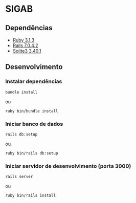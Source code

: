 # SIGAB

## Dependências

* [Ruby 3.1.3](https://ruby-lang.org)
* [Rails 7.0.4.2](https://rubyonrails.org)
* [Sqlite3 3.40.1](https://sqlite.org)

## Desenvolvimento

### Instalar dependências
```
bundle install
```

ou

```
ruby bin/bundle install
```

### Iniciar banco de dados
```
rails db:setup
```

ou

```
ruby bin/rails db:setup
```

### Iniciar servidor de desenvolvimento (porta 3000)
```
rails server
```

ou

```
ruby bin/rails install
```
